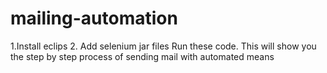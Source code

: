 # mailing-automation

1.Install eclips 
2. Add selenium jar files
Run these code. This will show you the step by step process of sending mail with automated means
